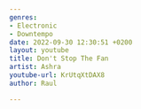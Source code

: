 ```yaml
---
genres:
- Electronic
- Downtempo
date: 2022-09-30 12:30:51 +0200
layout: youtube
title: Don't Stop The Fan
artist: Ashra
youtube-url: KrUtqXtDAX8
author: Raul

---
```

